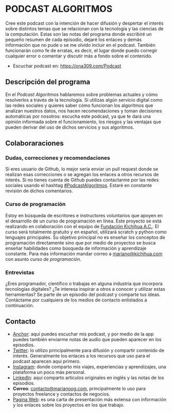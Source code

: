 # PODCAST ALGORITMOS

Cree este podcast con la intención de hacer difusión y despertar el interés sobre distintos temas que se relacionan con la tecnología y las ciencias de la computación. Estas son las notas del programa donde escribiré un pequeño resumen de cada episodio, dejaré los enlaces y demás información que no pude o se me olvido incluir en el podcast. También funcionarán como fe de erratas, es decir, el lugar donde puedo corregir cualquier error o comentar y discutir más a fondo sobre el contenido.

* Escuchar podcast en: https://ona309.com/Podcast

## Descripción del programa

En el *Podcast Algoritmos* hablaremos sobre problemas actuales y cómo resolverlos a través de la tecnología. Si utilizas algún servicio digital como las redes sociales y quieres saber cómo funcionan los algoritmos que analizan nuestros datos, nos hacen recomendaciones y toman decisiones automáticas por nosotros: escucha este podcast, ya que te dará una opinión informada sobre el funcionamiento, los riesgos y las ventajas que pueden derivar del uso de dichos servicios y sus algoritmos.

## Colaboraraciones

### Dudas, correcciones y recomendaciones

Si eres usuario de Github, lo mejor sería enviar un pull request donde se realizan esas correcciones o se agregan los enlaces a otros recursos de interés. Si no tienes cuenta de Github puedes contactarme por las redes sociales usando el hashtag [#PodcastAlgoritmos](https://twitter.com/intent/tweet?url=http://anchor.fm/algoritmos;text=PodcastAlgoritmos%20via%20@Mariano_OG). Estaré en constante revisión de dichos comentarios.

### Curso de programación

Estoy en búsqueda de escritores e instructores voluntarios que apoyen en el desarrollo de un curso de programación en línea. Este proyecto se está realizando en colaboración con el equipo de [Fundación Kichihua A.C.](www.kichihua.com). El curso será totalmente gratuito y en español, utilizará scratch y python como lenguajes principales. Su objetivo principal no es enseñar los conceptos de programación directamente sino que por medio de proyectos se busca enseñar habilidades como búsqueda de información y aprendizaje constante. Para más información mandar correo a mariano@kichihua.com con asunto *curso de programación*.

### Entrevistas

¿Eres programador, científico o trabajas en alguna industria que incorpora tecnologías digitales? ¿Te interesa inspirar a otros a conocer y utilizar estas herramientas? Se parte de un episodio del podcast y comparte tus ideas. Contáctame por cualquiera de los medios de contacto enlistados a continuación.

## Contacto

* [Anchor](https://ona309.com/Podcast): aquí puedes escuchar mis podcast, y por medio de la app puedes también enviarme notas de audio que pueden aparecer en los episodios.
* [Twitter](https://twitter.com/Mariano_OG): lo utilizo principalmente para difusión y compartir contenido de interés. Generalmente los enlaces a los recursos que uso para el podcast aparecen aquí primero.
* [Instagram](https://instagam.com/mariano_og): donde comparto mis viajes, experiencias y aprendizajes, una plataforma un poco más personal.
* [LinkedIn](https://www.linkedin.com/in/marianoog/): aquí comparto artículos originales en inglés y las notas de los episodios.
* **Correo**: contacto@marianoog.com, principalmente lo uso para proyectos freelance y contactos de negocios.
* [Pagina Web](https://ona309.com/MarianoOG): es una carta de presentación más extensa con información y los enlaces sobre los proyectos en los que trabajo.
